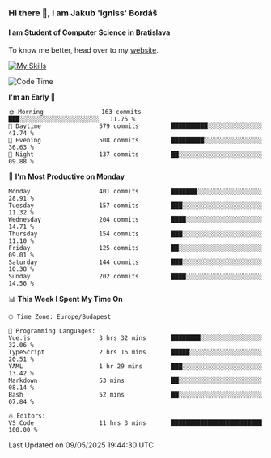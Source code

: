 ### Hi there 👋, I am Jakub 'igniss' Bordáš

#### I am Student of Computer Science in Bratislava
To know me better, head over to my [website](https://bordas.sk).

[![My Skills](https://skillicons.dev/icons?i=js,typescript,html,css,figma,svelte,vue,next,postgresql,nest,express,nodejs)](https://bordas.sk)


<!--START_SECTION:waka-->
![Code Time](http://img.shields.io/badge/Code%20Time-1%2C881%20hrs%2045%20mins-blue)

**I'm an Early 🐤** 

```text
🌞 Morning                163 commits         ███░░░░░░░░░░░░░░░░░░░░░░   11.75 % 
🌆 Daytime                579 commits         ██████████░░░░░░░░░░░░░░░   41.74 % 
🌃 Evening                508 commits         █████████░░░░░░░░░░░░░░░░   36.63 % 
🌙 Night                  137 commits         ██░░░░░░░░░░░░░░░░░░░░░░░   09.88 % 
```
📅 **I'm Most Productive on Monday** 

```text
Monday                   401 commits         ███████░░░░░░░░░░░░░░░░░░   28.91 % 
Tuesday                  157 commits         ███░░░░░░░░░░░░░░░░░░░░░░   11.32 % 
Wednesday                204 commits         ████░░░░░░░░░░░░░░░░░░░░░   14.71 % 
Thursday                 154 commits         ███░░░░░░░░░░░░░░░░░░░░░░   11.10 % 
Friday                   125 commits         ██░░░░░░░░░░░░░░░░░░░░░░░   09.01 % 
Saturday                 144 commits         ███░░░░░░░░░░░░░░░░░░░░░░   10.38 % 
Sunday                   202 commits         ████░░░░░░░░░░░░░░░░░░░░░   14.56 % 
```


📊 **This Week I Spent My Time On** 

```text
🕑︎ Time Zone: Europe/Budapest

💬 Programming Languages: 
Vue.js                   3 hrs 32 mins       ████████░░░░░░░░░░░░░░░░░   32.06 % 
TypeScript               2 hrs 16 mins       █████░░░░░░░░░░░░░░░░░░░░   20.51 % 
YAML                     1 hr 29 mins        ███░░░░░░░░░░░░░░░░░░░░░░   13.42 % 
Markdown                 53 mins             ██░░░░░░░░░░░░░░░░░░░░░░░   08.14 % 
Bash                     52 mins             ██░░░░░░░░░░░░░░░░░░░░░░░   07.84 % 

🔥 Editors: 
VS Code                  11 hrs 3 mins       █████████████████████████   100.00 % 
```


 Last Updated on 09/05/2025 19:44:30 UTC
<!--END_SECTION:waka-->
